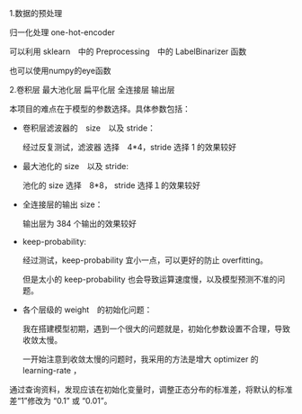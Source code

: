 

1.数据的预处理

归一化处理 one-hot-encoder

可以利用 sklearn　中的 Preprocessing　中的 LabelBinarizer 函数

也可以使用numpy的eye函数


2.卷积层 最大池化层 扁平化层 全连接层 输出层


本项目的难点在于模型的参数选择。具体参数包括：


+ 卷积层滤波器的　size　以及 stride： 

    经过反复测试，滤波器 选择　4*4，stride 选择 1 的效果较好 

+ 最大池化的 size　以及 stride: 

    池化的 size 选择　8*8， stride 选择１的效果较好 

+ 全连接层的输出 size： 

    输出层为 384 个输出的效果较好 

+ keep-probability: 

    经过测试，keep-probability 宜小一点，可以更好的防止 overfitting。
    
    但是太小的 keep-probability 也会导致运算速度慢，以及模型预测不准的问题。 

+ 各个层级的 weight　的初始化问题： 

    我在搭建模型初期，遇到一个很大的问题就是，初始化参数设置不合理，导致收敛太慢。
    
    一开始注意到收敛太慢的问题时，我采用的方法是增大 optimizer 的 learning-rate ，
    
    
通过查询资料，发现应该在初始化变量时，调整正态分布的标准差，将默认的标准差“1”修改为 “0.1” 或 “0.01”。


